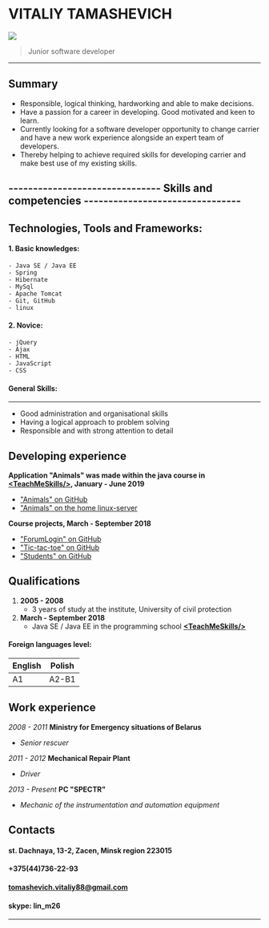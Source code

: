 # VITALIY TAMASHEVICH
![](https://avatars0.githubusercontent.com/u/39959686?s=400&v=4)
> Junior software developer
***
## Summary
* Responsible, logical thinking, hardworking and able to make decisions. 
* Have a passion for a career in developing. Good motivated and keen to learn.
* Currently looking for a software developer opportunity to change carrier and have a new work experience alongside an expert team of developers. 
* Thereby helping to achieve required skills for developing carrier and make best use of my existing skills.

##      -------------------------------   Skills and competencies --------------------------------


## **Technologies, Tools and Frameworks:**

####  1. **Basic knowledges:** 
	- Java SE / Java EE  
    - Spring
    - Hibernate 
    - MySql
    - Apache Tomcat
    - Git, GitHub
    - linux
#### 2. Novice: 
    - jQuery
    - Ajax
    - HTML
    - JavaScript
    - CSS

#### __General Skills:__
---
* 	Good administration and organisational skills
* 	Having a logical approach to problem solving
* 	Responsible and with strong attention to detail

## **Developing experience**

**Application "Animals" was made within the java course in  [\<TeachMeSkills\/\>](https://teachmeskills.by/), January - June 2019**
* ["Animals" on GitHub](https://github.com/VitaliyTom/animals)
* ["Animals" on the home linux-server](http://93.125.1.133:88/animal/) 

**Сourse projects, March - September 2018**
* ["ForumLogin" on GitHub](https://github.com/VitaliyTom/forumLogin)
* ["Tic-tac-toe" on GitHub](https://github.com/VitaliyTom/tic-tac-toe)
* ["Students" on GitHub](https://github.com/VitaliyTom/student)

## Qualifications

1. **2005 - 2008**  
	- 3 years of study at the institute, University of civil protection
1. **March - September 2018** 
	- Java SE / Java EE in the programming school **[\<TeachMeSkills\/\>](https://teachmeskills.by/)**

#### Foreign	languages level:


 English | Polish 
 --------|--------
 A1 | A2-B1 

## Work experience
*2008 - 2011* **Ministry for Emergency situations of Belarus** 
* *Senior rescuer*

*2011 - 2012* **Mechanical Repair Plant**
* *Driver*

*2013 - Present* **PC "SPECTR"**
* *Mechanic of the instrumentation and automation equipment*

## Contacts

#### st. Dachnaya, 13-2, Zacen, Minsk region 223015
#### +375(44)736-22-93
#### tomashevich.vitaliy88@gmail.com
#### skype: lin_m26
---
